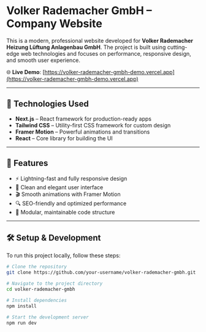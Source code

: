 # Volker Rademacher GmbH – Company Website

This is a modern, professional website developed for **Volker Rademacher Heizung Lüftung Anlagenbau GmbH**. The project is built using cutting-edge web technologies and focuses on performance, responsive design, and smooth user experience.

🌐 **Live Demo**: [https://volker-rademacher-gmbh-demo.vercel.app](https://volker-rademacher-gmbh-demo.vercel.app)

---

## 🚀 Technologies Used

- **Next.js** – React framework for production-ready apps  
- **Tailwind CSS** – Utility-first CSS framework for custom design  
- **Framer Motion** – Powerful animations and transitions  
- **React** – Core library for building the UI

---

## 🎯 Features

- ⚡ Lightning-fast and fully responsive design  
- 🎨 Clean and elegant user interface  
- 🎬 Smooth animations with Framer Motion  
- 🔍 SEO-friendly and optimized performance  
- 🧱 Modular, maintainable code structure

---

## 🛠️ Setup & Development

To run this project locally, follow these steps:

```bash
# Clone the repository
git clone https://github.com/your-username/volker-rademacher-gmbh.git

# Navigate to the project directory
cd volker-rademacher-gmbh

# Install dependencies
npm install

# Start the development server
npm run dev
